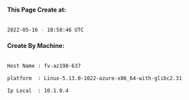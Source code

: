 
   
#### This Page Create at:

```bash

2022-05-16 - 10:58:46 UTC

```

#### Create By Machine:

```bash

Host Name : fv-az198-637

platform  : Linux-5.13.0-1022-azure-x86_64-with-glibc2.31

Ip Local  : 10.1.0.4

```

